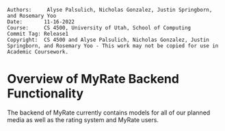﻿```
Authors:     Alyse Palsulich, Nicholas Gonzalez, Justin Springborn, and Rosemary Yoo
Date:       11-16-2022
Course:     CS 4500, University of Utah, School of Computing
Commit Tag: Release1
Copyright:  CS 4500 and Alyse Palsulich, Nicholas Gonzalez, Justin Springborn, and Rosemary Yoo - This work may not be copied for use in Academic Coursework.
```
# Overview of MyRate Backend Functionality 

The backend of MyRate currently contains models for all of our planned media as well as the rating system and MyRate users.
